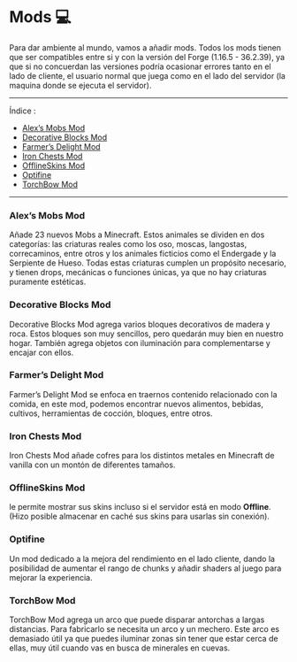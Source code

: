# Mods 💻

Para dar ambiente al mundo, vamos a añadir mods. Todos los mods tienen que ser compatibles entre si y con la versión del Forge (1.16.5 - 36.2.39), ya que si no concuerdan las versiones podría ocasionar errores tanto en el lado de cliente, el usuario normal que juega como en el lado del servidor (la maquina donde se ejecuta el servidor).

--------

Índice :

* [Alex’s Mobs Mod](#alexs-mobs-mod)
* [Decorative Blocks Mod]()
* [Farmer’s Delight Mod](#farmers-delight-mod)
* [Iron Chests Mod](#iron-chests-mod)
* [OfflineSkins Mod](#offlineskins-mod)
* [Optifine](#optifine)
* [TorchBow Mod](#torchbow-mod)



-------- 

### Alex’s Mobs Mod
Añade 23 nuevos Mobs a Minecraft. Estos animales se dividen en dos categorías: las criaturas reales como los oso, moscas, langostas, correcaminos, entre otros y los animales ficticios como el Endergade y la Serpiente de Hueso. Todas estas criaturas cumplen un propósito necesario, y tienen drops, mecánicas o funciones únicas, ya que no hay criaturas puramente estéticas.

### Decorative Blocks Mod
Decorative Blocks Mod agrega varios bloques decorativos de madera y roca. Estos bloques son muy sencillos, pero quedarán muy bien en nuestro hogar. También agrega objetos con iluminación para complementarse y encajar con ellos.

### Farmer’s Delight Mod
Farmer’s Delight Mod se enfoca en traernos contenido relacionado con la comida, en este mod, podemos encontrar nuevos alimentos, bebidas, cultivos, herramientas de cocción, bloques, entre otros.

### Iron Chests Mod 
Iron Chests Mod añade cofres para los distintos metales en Minecraft de vanilla con un montón de diferentes tamaños.

### OfflineSkins Mod
le permite mostrar sus skins incluso si el servidor está en modo **Offline**. (Hizo posible almacenar en caché sus skins para usarlas sin conexión).

### Optifine
Un mod dedicado a la mejora del rendimiento en el lado cliente, dando la posibilidad de aumentar el rango de chunks y añadir shaders al juego para mejorar la experiencia.

### TorchBow Mod
TorchBow Mod agrega un arco que puede disparar antorchas a largas distancias. Para fabricarlo se necesita un arco y un mechero. Este arco es demasiado útil ya que puedes iluminar zonas sin tener que estar cerca de ellas, muy útil cuando vas en busca de minerales en cuevas.
